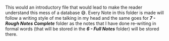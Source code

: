 This would an introductory file that would lead to make the reader understand this mess of a database 😅. Every Note in this folder is made will follow a writing style of me talking in my head and the same goes for ***7 - Rough Notes Complete*** folder as the notes that I have done re-writing in formal words (that will be stored in the ***6 - Full Notes*** folder) will be stored there.

